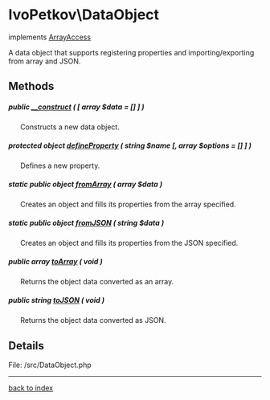 # IvoPetkov\DataObject

implements [ArrayAccess](http://php.net/manual/en/class.arrayaccess.php)

A data object that supports registering properties and importing/exporting from array and JSON.

## Methods

##### public [__construct](ivopetkov.dataobject.__construct.method.md) ( [ array $data = [] ] )

&nbsp;&nbsp;&nbsp;&nbsp;&nbsp;&nbsp;Constructs a new data object.

##### protected object [defineProperty](ivopetkov.dataobject.defineproperty.method.md) ( string $name [, array $options = [] ] )

&nbsp;&nbsp;&nbsp;&nbsp;&nbsp;&nbsp;Defines a new property.

##### static public object [fromArray](ivopetkov.dataobject.fromarray.method.md) ( array $data )

&nbsp;&nbsp;&nbsp;&nbsp;&nbsp;&nbsp;Creates an object and fills its properties from the array specified.

##### static public object [fromJSON](ivopetkov.dataobject.fromjson.method.md) ( string $data )

&nbsp;&nbsp;&nbsp;&nbsp;&nbsp;&nbsp;Creates an object and fills its properties from the JSON specified.

##### public array [toArray](ivopetkov.dataobject.toarray.method.md) ( void )

&nbsp;&nbsp;&nbsp;&nbsp;&nbsp;&nbsp;Returns the object data converted as an array.

##### public string [toJSON](ivopetkov.dataobject.tojson.method.md) ( void )

&nbsp;&nbsp;&nbsp;&nbsp;&nbsp;&nbsp;Returns the object data converted as JSON.

## Details

File: /src/DataObject.php

---

[back to index](index.md)

